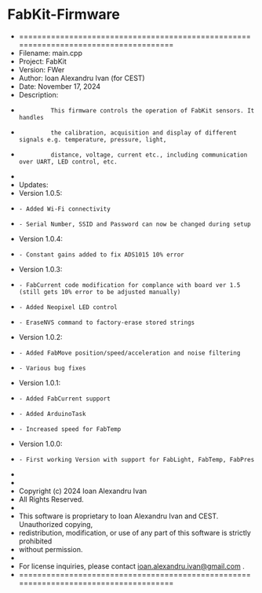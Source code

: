 # FabKit-Firmware
* =====================================================================================
* Filename:    main.cpp
* Project:     FabKit
* Version:     FWer
* Author:      Ioan Alexandru Ivan (for CEST)
* Date:        November 17, 2024
* Description:
*              This firmware controls the operation of FabKit sensors. It handles
*              the calibration, acquisition and display of different signals e.g. temperature, pressure, light,
*              distance, voltage, current etc., including communication over UART, LED control, etc.
*
* Updates:
*   Version 1.0.5:
*     - Added Wi-Fi connectivity
*     - Serial Number, SSID and Password can now be changed during setup
*   Version 1.0.4:
*     - Constant gains added to fix ADS1015 10% error
*   Version 1.0.3:
*     - FabCurrent code modification for complance with board ver 1.5 (still gets 10% error to be adjusted manually)
*     - Added Neopixel LED control
*     - EraseNVS command to factory-erase stored strings
*   Version 1.0.2:
*     - Added FabMove position/speed/acceleration and noise filtering
*     - Various bug fixes
*   Version 1.0.1:
*     - Added FabCurrent support
*     - Added ArduinoTask
*     - Increased speed for FabTemp
*   Version 1.0.0:
*     - First working Version with support for FabLight, FabTemp, FabPres
*
*
* Copyright (c) 2024 Ioan Alexandru Ivan
* All Rights Reserved.
*
* This software is proprietary to Ioan Alexandru Ivan and CEST. Unauthorized copying,
* redistribution, modification, or use of any part of this software is strictly prohibited
* without permission.
*
* For license inquiries, please contact  ioan.alexandru.ivan@gmail.com .
* =====================================================================================